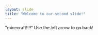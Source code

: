 ```yaml
---
layout: slide
title: "Welcome to our second slide!"
---
```

"minecraft!!!!"
Use the left arrow to go back!
